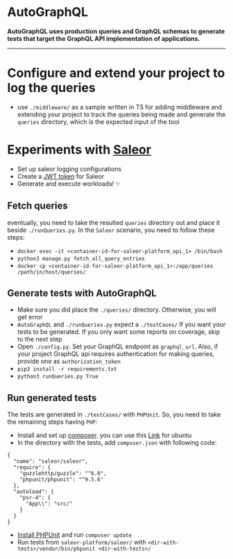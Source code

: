 # AutoGraphQL

**AutoGraphQL uses production queries and GraphQL schemas to generate tests that target the GraphQL API implementation of applications.**

---

# Configure and extend your project to log the queries

- use `./middleware/` as a sample written in TS for adding middleware and extending your project to track the queries being made and generate the `queries` directory, which is the expected input of the tool

# Experiments with [Saleor](https://github.com/mirumee/saleor)

- Set up saleor logging configurations
- Create a [JWT token](https://docs.saleor.io/docs/2.9.0/api/authenticate/#creating-a-jwt-token) for Saleor
- Generate and execute workloads! ✨

## Fetch queries
eventually, you need to take the resulted `queries` directory out and place it beside `./runQueries.py`. In the `Saleor` scenario, you need to follow these steps:
- `docker exec -it <container-id-for-saleor-platform_api_1> /bin/bash`
- `python3 manage.py fetch_all_query_entries`
- `docker cp <container-id-for-saleor-platform_api_1>:/app/queries /path/in/host/queries/`

## Generate tests with AutoGraphQL
- Make sure you did place the `./queries/` directory. Otherwise, you will get error
- `AutoGraphQL` and `./runQueries.py` expect a `./testCases/` If you want your tests to be generated. If you only want some reports on coverage, skip to the next step
- Open `./config.py`. Set your GraphQL endpoint as `graphql_url`. Also, if your project GraphQL api requires authentication for making queries, provide one as `authorization_token`
- `pip3 install -r requirements.txt`
- `python3 runQueries.py True`

## Run generated tests
The tests are generated in `./testCases/` with `PHPUnit`. So, you need to take the remaining steps having `PHP`:
- Install and set up [composer](https://getcomposer.org/). you can use this [Link](https://www.digitalocean.com/community/tutorials/how-to-install-and-use-composer-on-ubuntu-20-04) for ubuntu
- In the directory with the tests, add `composer.json` with following code:
```
{
  "name": "saleor/saleor",
  "require": {
    "guzzlehttp/guzzle": "^6.0",
    "phpunit/phpunit": "^9.5.6"
  },
  "autoload": {
    "psr-4": {
      "App\\": "src/"
    }
  }
}
```
- [Install PHPUnit](https://phpunit.de/index.html) and run `composer update`
- Run tests from `saleor-platform/saleor/` with `<dir-with-tests>/vendor/bin/phpunit <dir-with-tests>/`
